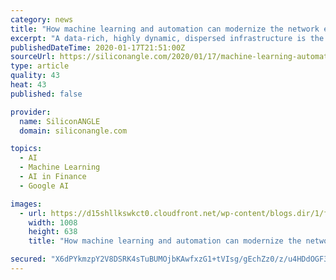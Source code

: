 ```yaml
---
category: news
title: "How machine learning and automation can modernize the network edge"
excerpt: "A data-rich, highly dynamic, dispersed infrastructure is the perfect environment for artificial intelligence, specifically machine learning. The great strength of machine learning is the ability to find meaningful patterns in massive amounts of data that far outstrip the capabilities of network operators. Machine learning-based tools can self ..."
publishedDateTime: 2020-01-17T21:51:00Z
sourceUrl: https://siliconangle.com/2020/01/17/machine-learning-automation-can-modernize-network-edge/
type: article
quality: 43
heat: 43
published: false

provider:
  name: SiliconANGLE
  domain: siliconangle.com

topics:
  - AI
  - Machine Learning
  - AI in Finance
  - Google AI

images:
  - url: https://d15shllkswkct0.cloudfront.net/wp-content/blogs.dir/1/files/2020/01/web-3706562_1920-geralt-pixabay.jpg
    width: 1008
    height: 638
    title: "How machine learning and automation can modernize the network edge"

secured: "X6dPYkmzpY2V8DSRK4sTuBUMOjbKAwfxzG1+tVIsg/gEchZz0/z/u4HDdOGF3ZYPt42PSXCm8FAX9hoo9nYVmxz0xuZm9A5sMDkWQMm9yO+PtEsziytPdn8ENFyOyemrEO62bSpfvOzXcSP26z4IjeTIod7UBjkFfwx6UQRy5LWKnRs7Cl+dsD9Z1HMK2kXzmdcqRcDrRcPUFJrGNbGnjnRpjbxQ1O3AhoSDkajqvWkf6CQVBZA8PyTENEPrACfiD8ZinaxrM2t7ciP452xpCRKWrIks0rqzdCc9VwAohY9jnRDc3J5y7CTO2SiYIfuMpbVDYlusVag+ip9Ri4Zwn4m2mC8DDJswnJng62EiDysGnuJZyC0alHcAQM8Wgnd990FPRCRqKfcTgUts4I1Zd6m97BQ4AKrGdTx9ZiE/dIYVcvSOu5pxpdGSE1QMMbg45zAnFkxVSTBo3EXPOWvCmw==;y686WRFyS3GIm55GRuFVdw=="
---
```


